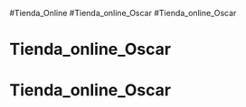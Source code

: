 #Tienda_Online
#Tienda_online_Oscar
#Tienda_online_Oscar
# Tienda_online_Oscar
# Tienda_online_Oscar
